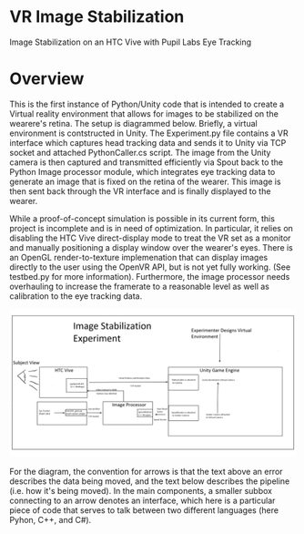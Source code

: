 # VR Image Stabilization
 Image Stabilization on an HTC Vive with Pupil Labs Eye Tracking


# Overview
This is the first instance of Python/Unity code that is intended to create a Virtual reality environment that allows for 
images to be stabilized on the wearere's retina.  The setup is diagrammed below. Briefly, a virtual environment is contstructed in Unity. The Experiment.py file contains a VR interface which captures head tracking data and sends it to Unity via TCP socket and attached PythonCaller.cs script. The image from the Unity camera is then captured and transmitted efficiently via Spout back to the Python Image processor module, which integrates eye tracking data to generate an image that is fixed on the retina of the wearer.
This image is then sent back through the VR interface and is finally displayed to the wearer. 

While a proof-of-concept simulation is possible in its current form, this project is incomplete and is in need of optimization. In particular, it relies on disabling the HTC Vive direct-display mode to treat the VR set as a monitor and manually positioning a display window over the wearer's eyes. There is an OpenGL render-to-texture implemenation that can display images directly to the user using the OpenVR API, but is not yet fully working. (See testbed.py for more information). Furthermore, the image processor needs overhauling to increase the framerate to a reasonable level as well as calibration to the eye tracking data. 

![Overview](overview.png)

For the diagram, the convention for arrows is that the text above an error describes the data being moved, and the text below describes the pipeline (i.e. how it's being moved).  In the main components, a smaller subbox connecting to an arrow denotes an interface, which here is a particular piece of code that serves to talk between two different languages (here Pyhon, C++, and C#).
